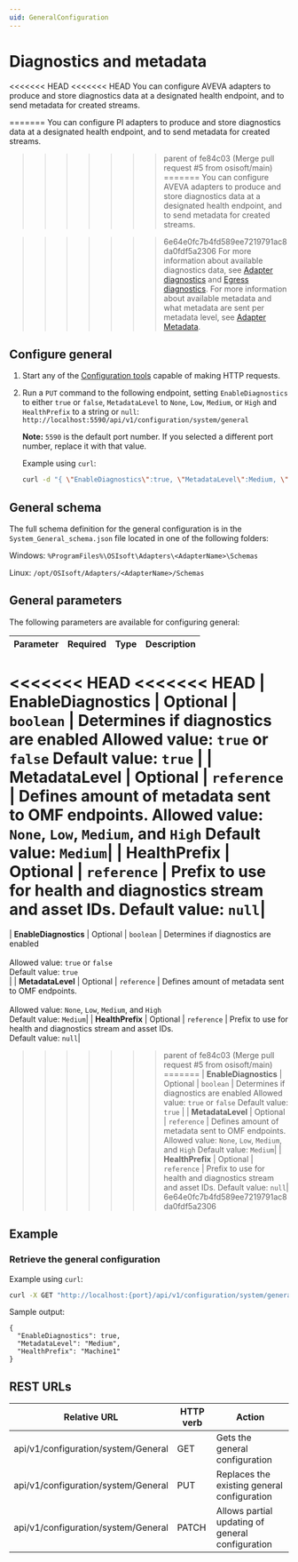 ```yaml
---
uid: GeneralConfiguration
---
```


# Diagnostics and metadata

<<<<<<< HEAD
<<<<<<< HEAD
You can configure AVEVA adapters to produce and store diagnostics data at a designated health endpoint, and to send metadata for created streams.

=======
You can configure PI adapters to produce and store diagnostics data at a designated health endpoint, and to send metadata for created streams.
>>>>>>> parent of fe84c03 (Merge pull request #5 from osisoft/main)
=======
You can configure AVEVA adapters to produce and store diagnostics data at a designated health endpoint, and to send metadata for created streams.

>>>>>>> 6e64e0fc7b4fd589ee7219791ac8da0fdf5a2306
For more information about available diagnostics data, see [Adapter diagnostics](xref:AdapterDiagnostics) and [Egress diagnostics](xref:EgressDiagnostics).
For more information about available metadata and what metadata are sent per metadata level, see [Adapter Metadata](xref:AdapterMetadata).

## Configure general

1. Start any of the [Configuration tools](xref:ConfigurationTools) capable of making HTTP requests.
2. Run a `PUT` command to the following endpoint, setting `EnableDiagnostics` to either `true` or `false`, `MetadataLevel` to `None`, `Low`, `Medium`, or `High` and `HealthPrefix` to a string or `null`: `http://localhost:5590/api/v1/configuration/system/general`

   **Note:** `5590` is the default port number. If you selected a different port number, replace it with that value.

   Example using `curl`:

   ```bash
   curl -d "{ \"EnableDiagnostics\":true, \"MetadataLevel\":Medium, \"HealthPrefix\":\"Machine1\" }" -X PUT "http://localhost:5590/api/v1/configuration/system/general"
   ```

## General schema

The full schema definition for the general configuration is in the `System_General_schema.json` file located in one of the following folders:

Windows: `%ProgramFiles%\OSIsoft\Adapters\<AdapterName>\Schemas`

Linux: `/opt/OSIsoft/Adapters/<AdapterName>/Schemas`

## General parameters

The following parameters are available for configuring general:

| Parameter             | Required | Type    | Description |
| ---------             | -------- | ------- | ----------- |
<<<<<<< HEAD
<<<<<<< HEAD
| **EnableDiagnostics** | Optional | `boolean` | Determines if diagnostics are enabled  Allowed value: `true` or `false` Default value: `true` |
| **MetadataLevel** | Optional | `reference` | Defines amount of metadata sent to OMF endpoints.   Allowed value: `None`, `Low`, `Medium`, and `High`  Default value: `Medium`|
| **HealthPrefix** | Optional | `reference` | Prefix to use for health and diagnostics stream and asset IDs.  Default value: `null`|
=======
| **EnableDiagnostics** | Optional | `boolean` | Determines if diagnostics are enabled<br><br>Allowed value: `true` or `false`<br>Default value: `true`<br>|
| **MetadataLevel** | Optional | `reference` | Defines amount of metadata sent to OMF endpoints.<br><br> Allowed value: `None`, `Low`, `Medium`, and `High`<br> Default value: `Medium`|
| **HealthPrefix** | Optional | `reference` | Prefix to use for health and diagnostics stream and asset IDs.<br> Default value: `null`|
>>>>>>> parent of fe84c03 (Merge pull request #5 from osisoft/main)
=======
| **EnableDiagnostics** | Optional | `boolean` | Determines if diagnostics are enabled  Allowed value: `true` or `false` Default value: `true` |
| **MetadataLevel** | Optional | `reference` | Defines amount of metadata sent to OMF endpoints.   Allowed value: `None`, `Low`, `Medium`, and `High`  Default value: `Medium`|
| **HealthPrefix** | Optional | `reference` | Prefix to use for health and diagnostics stream and asset IDs.  Default value: `null`|
>>>>>>> 6e64e0fc7b4fd589ee7219791ac8da0fdf5a2306

## Example

### Retrieve the general configuration

Example using `curl`:

```bash
curl -X GET "http://localhost:{port}/api/v1/configuration/system/general"
```

Sample output:

```code
{
  "EnableDiagnostics": true,
  "MetadataLevel": "Medium",
  "HealthPrefix": "Machine1"
}
```

## REST URLs

| Relative URL                            | HTTP verb | Action                                          |
| --------------------------------------- | --------- | ----------------------------------------------- |
| api/v1/configuration/system/General  | GET       | Gets the general configuration             |
| api/v1/configuration/system/General  | PUT       | Replaces the existing general configuration |
| api/v1/configuration/system/General  | PATCH       | Allows partial updating of general configuration
